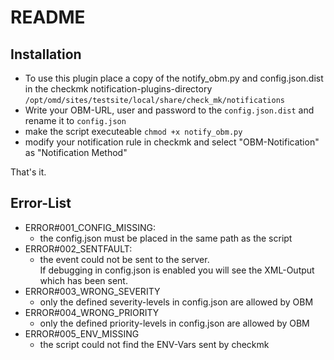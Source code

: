 # README
## Installation
- To use this plugin place a copy of the notify_obm.py and config.json.dist in the checkmk notification-plugins-directory
`/opt/omd/sites/testsite/local/share/check_mk/notifications`
- Write your OBM-URL, user and password to the `config.json.dist` and rename it to `config.json`
- make the script executeable `chmod +x notify_obm.py`
- modify your notification rule in checkmk and select "OBM-Notification" as "Notification Method"

That's it.

## Error-List

- ERROR#001_CONFIG_MISSING:
  - the config.json must be placed in the same path as the script
- ERROR#002_SENTFAULT:
  - the event could not be sent to the server.<br>
    If debugging in config.json is enabled you will see the XML-Output which has been sent.
- ERROR#003_WRONG_SEVERITY
  - only the defined severity-levels in config.json are allowed by OBM
- ERROR#004_WRONG_PRIORITY
  - only the defined priority-levels in config.json are allowed by OBM
- ERROR#005_ENV_MISSING
  - the script could not find the ENV-Vars sent by checkmk